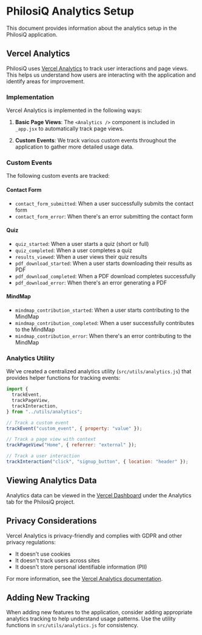 # PhilosiQ Analytics Setup

This document provides information about the analytics setup in the PhilosiQ application.

## Vercel Analytics

PhilosiQ uses [Vercel Analytics](https://vercel.com/analytics) to track user interactions and page views. This helps us understand how users are interacting with the application and identify areas for improvement.

### Implementation

Vercel Analytics is implemented in the following ways:

1. **Basic Page Views**: The `<Analytics />` component is included in `_app.jsx` to automatically track page views.

2. **Custom Events**: We track various custom events throughout the application to gather more detailed usage data.

### Custom Events

The following custom events are tracked:

#### Contact Form

- `contact_form_submitted`: When a user successfully submits the contact form
- `contact_form_error`: When there's an error submitting the contact form

#### Quiz

- `quiz_started`: When a user starts a quiz (short or full)
- `quiz_completed`: When a user completes a quiz
- `results_viewed`: When a user views their quiz results
- `pdf_download_started`: When a user starts downloading their results as PDF
- `pdf_download_completed`: When a PDF download completes successfully
- `pdf_download_error`: When there's an error generating a PDF

#### MindMap

- `mindmap_contribution_started`: When a user starts contributing to the MindMap
- `mindmap_contribution_completed`: When a user successfully contributes to the MindMap
- `mindmap_contribution_error`: When there's an error contributing to the MindMap

### Analytics Utility

We've created a centralized analytics utility (`src/utils/analytics.js`) that provides helper functions for tracking events:

```javascript
import {
  trackEvent,
  trackPageView,
  trackInteraction,
} from "../utils/analytics";

// Track a custom event
trackEvent("custom_event", { property: "value" });

// Track a page view with context
trackPageView("Home", { referrer: "external" });

// Track a user interaction
trackInteraction("click", "signup_button", { location: "header" });
```

## Viewing Analytics Data

Analytics data can be viewed in the [Vercel Dashboard](https://vercel.com/dashboard) under the Analytics tab for the PhilosiQ project.

## Privacy Considerations

Vercel Analytics is privacy-friendly and complies with GDPR and other privacy regulations:

- It doesn't use cookies
- It doesn't track users across sites
- It doesn't store personal identifiable information (PII)

For more information, see the [Vercel Analytics documentation](https://vercel.com/docs/analytics).

## Adding New Tracking

When adding new features to the application, consider adding appropriate analytics tracking to help understand usage patterns. Use the utility functions in `src/utils/analytics.js` for consistency.
